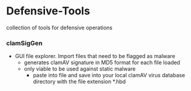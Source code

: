# Defensive-Tools
collection of tools for defensive operations

### clamSigGen
* GUI file explorer. Import files that need to be flagged as malware
    * generates clamAV signature in MD5 format for each file loaded
    * only viable to be used against static malware
      * paste into file and save into your local clamAV virus database directory with the file extension *.hbd
